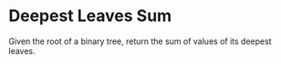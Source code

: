 # Deepest Leaves Sum

Given the root of a binary tree, return the sum of values of its deepest leaves.

